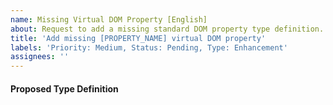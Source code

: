 ```yaml
---
name: Missing Virtual DOM Property [English]
about: Request to add a missing standard DOM property type definition.
title: 'Add missing [PROPERTY_NAME] virtual DOM property'
labels: 'Priority: Medium, Status: Pending, Type: Enhancement'
assignees: ''
---
```


<!--
If you are asking of adding multiple properties, please propose them in multiple issues.

Make sure the property you are proposing is a standarnd DOM property based on the W3C DOM Specification (https://dom.spec.whatwg.org) or W3C HTML Specification (https://html.spec.whatwg.org/).
-->

<!--
Example:

[W3C DOM specification](https://dom.spec.whatwg.org/#dom-element-classname) specifies `className` property as a standard property of `Element` interface.
-->

#### Proposed Type Definition

<!--
Tell us your opinion about the best type representation of the proposed property.

Example:

```purs
newtype ClassName = ClassName String

type ElementProperties r
  = ( className :: ClassName -- | Reflects the `class` attribute.
    | r
    )
```
-->
